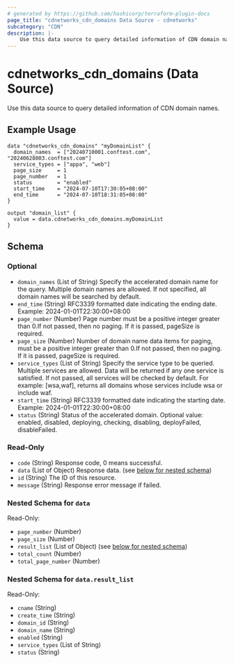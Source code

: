 ```yaml
---
# generated by https://github.com/hashicorp/terraform-plugin-docs
page_title: "cdnetworks_cdn_domains Data Source - cdnetworks"
subcategory: "CDN"
description: |-
    Use this data source to query detailed information of CDN domain names.
---
```


# cdnetworks_cdn_domains (Data Source)

Use this data source to query detailed information of CDN domain names.

## Example Usage

```hcl
data "cdnetworks_cdn_domains" "myDomainList" {
  domain_names  = ["20240710001.conftest.com", "20240628003.conftest.com"]
  service_types = ["appa", "web"]
  page_size     = 1
  page_number   = 1
  status        = "enabled"
  start_time    = "2024-07-10T17:30:05+08:00"
  end_time      = "2024-07-10T18:31:05+08:00"
}

output "domain_list" {
  value = data.cdnetworks_cdn_domains.myDomainList
}
```




<!-- schema generated by tfplugindocs -->
## Schema

### Optional

- `domain_names` (List of String) Specify the accelerated domain name for the query. Multiple domain names are allowed. If not specified, all domain names will be searched by default.
- `end_time` (String) RFC3339 formatted date indicating the ending date. Example: 2024-01-01T22:30:00+08:00
- `page_number` (Number) Page number must be a positive integer greater than 0.If not passed, then no paging. If it is passed, pageSize is required.
- `page_size` (Number) Number of domain name data items for paging, must be a positive integer greater than 0.If not passed, then no paging. If it is passed, pageSize is required.
- `service_types` (List of String) Specify the service type to be queried. Multiple services are allowed. Data will be returned if any one service is satisfied. If not passed, all services will be checked by default. For example: [wsa,waf], returns all domains whose services include wsa or include waf.
- `start_time` (String) RFC3339 formatted date indicating the starting date. Example: 2024-01-01T22:30:00+08:00
- `status` (String) Status of the accelerated domain. Optional value: enabled, disabled, deploying, checking, disabling, deployFailed, disableFailed.

### Read-Only

- `code` (String) Response code, 0 means successful.
- `data` (List of Object) Response data. (see [below for nested schema](#nestedatt--data))
- `id` (String) The ID of this resource.
- `message` (String) Response error message if failed.

<a id="nestedatt--data"></a>
### Nested Schema for `data`

Read-Only:

- `page_number` (Number)
- `page_size` (Number)
- `result_list` (List of Object) (see [below for nested schema](#nestedobjatt--data--result_list))
- `total_count` (Number)
- `total_page_number` (Number)

<a id="nestedobjatt--data--result_list"></a>
### Nested Schema for `data.result_list`

Read-Only:

- `cname` (String)
- `create_time` (String)
- `domain_id` (String)
- `domain_name` (String)
- `enabled` (String)
- `service_types` (List of String)
- `status` (String)
